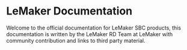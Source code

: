 # LeMaker Documentation

Welcome to the official documentation for LeMaker SBC products, this documentation is written by the LeMaker RD Team at LeMaker with community contribution and links to third party material.
